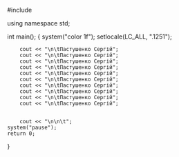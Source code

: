 #include <iostream>

using namespace std;

int main();
{
	system("color 1f");
	setlocale(LC_ALL, ".1251");

		cout << "\n\tПастушенко Сергій";
		cout << "\n\tПастушенко Сергій";
		cout << "\n\tПастушенко Сергій";
		cout << "\n\tПастушенко Сергій";
		cout << "\n\tПастушенко Сергій";
		cout << "\n\tПастушенко Сергій";
		cout << "\n\tПастушенко Сергій";
		cout << "\n\tПастушенко Сергій";
		cout << "\n\tПастушенко Сергій";
		cout << "\n\tПастушенко Сергій";


		cout << "\n\n\t";
	system("pause");
	return 0;

}
